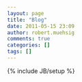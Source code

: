 ```yaml
---
layout: page
title: "Blog"
date: 2011-05-15 23:09
author: robert.muehsig
comments: true
categories: []
tags: []
---
```

{% include JB/setup %}


